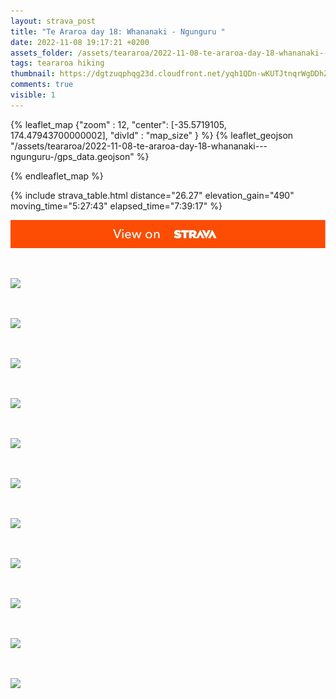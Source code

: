 ```yaml
---
layout: strava_post
title: "Te Araroa day 18: Whananaki - Ngunguru "
date: 2022-11-08 19:17:21 +0200
assets_folder: /assets/teararoa/2022-11-08-te-araroa-day-18-whananaki---ngunguru-
tags: teararoa hiking
thumbnail: https://dgtzuqphqg23d.cloudfront.net/yqh1QDn-wKUTJtnqrWgDDhZa7ShXRmo0Gg9D4_TIV0M-1024x768.jpg
comments: true
visible: 1
---
```



{% leaflet_map {"zoom" : 12,
                  "center": [-35.5719105, 174.47943700000002],
                 "divId" : "map_size" } %}
    {% leaflet_geojson "/assets/teararoa/2022-11-08-te-araroa-day-18-whananaki---ngunguru-/gps_data.geojson" %}

{% endleaflet_map %}





{% include strava_table.html distance="26.27" elevation_gain="490" moving_time="5:27:43" elapsed_time="7:39:17" %}

[![](/assets/strava.jpg)](https://www.strava.com/activities/8090169088)


<br />

![](https://dgtzuqphqg23d.cloudfront.net/yqh1QDn-wKUTJtnqrWgDDhZa7ShXRmo0Gg9D4_TIV0M-1024x768.jpg)


<br />

![](https://dgtzuqphqg23d.cloudfront.net/BqAyHfBQSJiMvsbbQm_Vwf37dOcGS7VJ4xYGA1Gqv_Y-1024x768.jpg)


<br />

![](https://dgtzuqphqg23d.cloudfront.net/Zvar89bLRZ6OaK_cn3TQhLGVuyQnl6-2dVmyu2xcDos-1024x768.jpg)


<br />

![](https://dgtzuqphqg23d.cloudfront.net/tiEdLwK4ho8CUF2RfreF9EW56cTjQzaFnPiMCVDjN_Y-1024x768.jpg)


<br />

![](https://dgtzuqphqg23d.cloudfront.net/6AXXFm7-GndAP1kiKys-QO5MURQ6H7u7zMaVYgHirnY-1024x768.jpg)


<br />

![](https://dgtzuqphqg23d.cloudfront.net/NwOr9UPH8sF4teP1ZyYTQOFaZdQ94Y0NFfPN7fqZXOE-1024x768.jpg)


<br />

![](https://dgtzuqphqg23d.cloudfront.net/HkrPa3B6I7pjF_4lAAWRSwt-cU9bR6CPq224YjJ3Mgo-768x1024.jpg)


<br />

![](https://dgtzuqphqg23d.cloudfront.net/Eq8pAlOVs4gPRWfdY-nsU8Y-3Bl9gN28f1_rfwI_gik-1024x768.jpg)


<br />

![](https://dgtzuqphqg23d.cloudfront.net/Ize-13Q3SPm7i20-T1sAA2toqGdpGX3e30cbYaI6-H4-1024x768.jpg)


<br />

![](https://dgtzuqphqg23d.cloudfront.net/lggCC4Q4Gx6skeA6GKxwsT2h4q3w3KUH6CtJhu43jSM-768x1024.jpg)


<br />

![](https://dgtzuqphqg23d.cloudfront.net/R-DfZFrOUWsvCy55uRSiEXZO6z-_DGhQ8wdvt-6Zp0g-768x1024.jpg)
